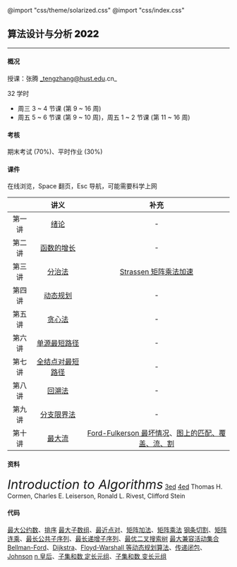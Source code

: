 @import "css/theme/solarized.css"
@import "css/index.css"

## 算法设计与分析 <span style="font-weight:900">2022</span>

---

#### 概况

授课：张腾 _tengzhang@hust.edu.cn_

32 学时

- 周三 3 ~ 4 节课 (第 9 ~ 16 周)
- 周五 5 ~ 6 节课 (第 9 ~ 10 周)，周五 1 ~ 2 节课 (第 11 ~ 16 周)

<div class="top-2"></div>

#### 考核

期末考试 (70%)、平时作业 (30%)

#### 课件

在线浏览，Space 翻页，Esc 导航，可能需要科学上网

<div class="threelines outline head-highlight">

|        |                讲义                |                                                       补充                                                       |
| :----: | :--------------------------------: | :--------------------------------------------------------------------------------------------------------------: |
| 第一讲 |       [绪论](slides/01.html)       |                                                        -                                                         |
| 第二讲 |    [函数的增长](slides/02.html)    |                                                        -                                                         |
| 第三讲 |      [分治法](slides/03.html)      |                               [Strassen 矩阵乘法加速](notes/Strassen/Strassen.pdf)                               |
| 第四讲 |     [动态规划](slides/04.html)     |                                                        -                                                         |
| 第五讲 |      [贪心法](slides/05.html)      |                                                        -                                                         |
| 第六讲 |   [单源最短路径](slides/06.html)   |                                                        -                                                         |
| 第七讲 | [全结点对最短路径](slides/07.html) |                                                        -                                                         |
| 第八讲 |      [回溯法](slides/08.html)      |                                                        -                                                         |
| 第九讲 |    [分支限界法](slides/09.html)    |                                                        -                                                         |
| 第十讲 |      [最大流](slides/10.html)      | [Ford-Fulkerson 最坏情况](notes/Max-Flow/maximum-flow-supp.pdf)、[图上的匹配、覆盖、流、割](notes/MCFC/MCFC.pdf) |

</div>

#### 资料

<span style="font-size:1.8rem;font-style:italic">Introduction to Algorithms</span> [3ed](<books/Introduction%20to%20Algorithms%20(3ed)%20-%20Thomas%20H.%20Cormen,%20Charles%20E.%20Leiserson,%20Ronald%20L.%20Rivest,%20Clifford%20Stein.pdf>) [4ed](<books/Introduction%20to%20Algorithms%20(4ed)%20-%20Thomas%20H.%20Cormen,%20Charles%20E.%20Leiserson,%20Ronald%20L.%20Rivest,%20Clifford%20Stein.pdf>)
Thomas H. Cormen, Charles E. Leiserson, Ronald L. Rivest, Clifford Stein

#### 代码

[最大公约数](codes/gcd.ipynb)、[排序](codes/sorting.ipynb)
[最大子数组](codes/max-subarray.ipynb)、[最近点对](codes/closest-pair.ipynb)、[矩阵加法](codes/matrix-addition.ipynb)、[矩阵乘法](codes/matrix-multiply.ipynb)
[钢条切割](codes/cut-rod.ipynb)、[矩阵连乘](codes/matrix-chain.ipynb)、[最长公共子序列](codes/lcs.ipynb)、[最长递增子序列](codes/lis.ipynb)、[最优二叉搜索树](codes/optiaml-bst.ipynb)
[最大兼容活动集合](codes/activity-selector.ipynb)
[Bellman-Ford](codes/bellman-ford.ipynb)、[Dijkstra](codes/dijkstra.ipynb)、[Floyd-Warshall 等动态规划算法](codes/sp-all-dp.ipynb)、[传递闭包](codes/transitive-closure.ipynb)、[Johnson](codes/sp-all-johnson.ipynb)
[n 皇后](codes/nqueen.ipynb)、[子集和数 定长元组](codes/subset-sum-fix-len.ipynb)、[子集和数 变长元组](codes/subset-sum-var-len.ipynb)
